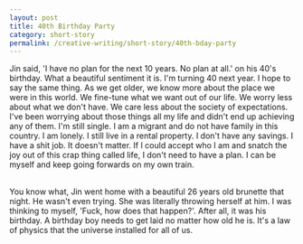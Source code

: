 ```yaml
---
layout: post
title: 40th Birthday Party
category: short-story
permalink: /creative-writing/short-story/40th-bday-party
---
```


Jin said, 'I have no plan for the next 10 years. No plan at all.' on his 40's birthday. What a beautiful sentiment it is. I'm turning 40 next year. I hope to say the same thing. As we get older, we know more about the place we were in this world. We fine-tune what we want out of our life. We worry less about what we don't have. We care less about the society of expectations. I've been worrying about those things all my life and didn't end up achieving any of them. I'm still single. I am a migrant and do not have family in this country. I am lonely. I still live in a rental property. I don't have any savings. I have a shit job. It doesn't matter. If I could accept who I am and snatch the joy out of this crap thing called life, I don't need to have a plan. I can be myself and keep going forwards on my own train.
<br /><br />

You know what, Jin went home with a beautiful 26 years old brunette that night. He wasn't even trying. She was literally throwing herself at him. I was thinking to myself, 'Fuck, how does that happen?'. After all, it was his birthday. A birthday boy needs to get laid no matter how old he is. It's a law of physics that the universe installed for all of us.
<br /><br />
